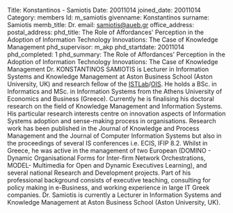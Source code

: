 Title: Konstantinos - Samiotis
Date: 20011014
joined_date: 20011014
Category: members 
Id: m_samiotis
givenname: Konstantinos
surname: Samiotis
memb_title: Dr.
email: samiotis@aueb.gr
office_address: 
postal_address: 
phd_title: The Role of Affordances' Perception in the Adoption of Information Technology Innovations: The Case of Knowledge Management 
phd_supervisor: m_akp
phd_startdate: 20011014
phd_completed: 1
phd_summary: The Role of Affordances' Perception in the Adoption of Information Technology Innovations: The Case of Knowledge Management
Dr. KONSTANTINOS SAMIOTIS is Lecturer in Information Systems and Knowledge Management at Aston Business School (Aston University, UK) and research fellow of the [ISTLab](http://istlab.dmst.aueb.gr/)/[OIS](../groups/g_ois-details.html). He holds a BSc. in Informatics and MSc. in Information Systems from the Athens University of Economics and Business (Greece). Currently he is finalising his doctoral research on the field of Knowledge Management and Information Systems. His particular research interests centre on innovation aspects of Information Systems adoption and sense-making process in organisations. Research work has been published in the Journal of Knowledge and Process Management and the Journal of Computer Information Systems but also in the proceedings of several IS conferences i.e. ECIS, IFIP 8.2\. Whilst in Greece, he was active in the management of two European (DOMINO - Dynamic Organisational Forms for Inter-firm Network Orchestrations, MODEL- Multimedia for Open and Dynamic Executives Learning), and several national Research and Development projects. Part of his professional background consists of executive teaching, consulting for policy making in e-Business, and working experience in large IT Greek companies. Dr. Samiotis is currently a Lecturer in Information Systems and Knowledge Management at Aston Business School (Aston University, UK).
